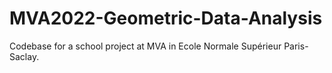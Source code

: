 # MVA2022-Geometric-Data-Analysis
Codebase for a school project at MVA in Ecole Normale Supérieur Paris-Saclay.
